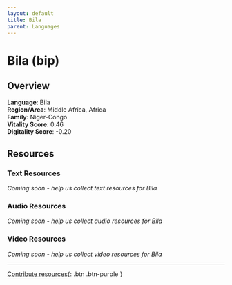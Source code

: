 ```yaml
---
layout: default
title: Bila
parent: Languages
---
```


# Bila (bip)

## Overview

**Language**: Bila  
**Region/Area**: Middle Africa, Africa  
**Family**: Niger-Congo  
**Vitality Score**: 0.46  
**Digitality Score**: -0.20  

## Resources

### Text Resources
*Coming soon - help us collect text resources for Bila*

### Audio Resources
*Coming soon - help us collect audio resources for Bila*

### Video Resources
*Coming soon - help us collect video resources for Bila*

---

[Contribute resources](https://fairtrain.github.io/){: .btn .btn-purple }
